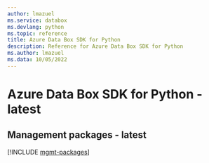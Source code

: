 ```yaml
---
author: lmazuel
ms.service: databox
ms.devlang: python
ms.topic: reference
title: Azure Data Box SDK for Python
description: Reference for Azure Data Box SDK for Python
ms.author: lmazuel
ms.data: 10/05/2022
---
```

# Azure Data Box SDK for Python - latest

## Management packages - latest
[!INCLUDE [mgmt-packages](data-box-mgmt-index.md)]